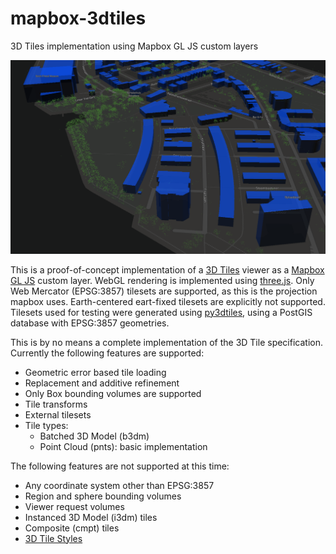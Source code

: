 # mapbox-3dtiles
3D Tiles implementation using Mapbox GL JS custom layers

![Screenshot](https://github.com/Geodan/mapbox-3dtiles/raw/master/screenshot.png)

This is a proof-of-concept implementation of a [3D Tiles](https://github.com/AnalyticalGraphicsInc/3d-tiles) viewer as a [Mapbox GL JS](https://github.com/mapbox/mapbox-gl-js) custom layer. WebGL rendering is implemented using [three.js](https://github.com/mrdoob/three.js/). Only Web Mercator (EPSG:3857) tilesets are supported, as this is the projection mapbox uses. Earth-centered eart-fixed tilesets are explicitly not supported. Tilesets used for testing were generated using [py3dtiles](https://github.com/Oslandia/py3dtiles), using a PostGIS database with EPSG:3857 geometries.

This is by no means a complete implementation of the 3D Tile specification. Currently the following features are supported:

* Geometric error based tile loading
* Replacement and additive refinement
* Only Box bounding volumes are supported
* Tile transforms
* External tilesets
* Tile types:
	* Batched 3D Model (b3dm)
	* Point Cloud (pnts): basic implementation

The following features are not supported at this time:
* Any coordinate system other than EPSG:3857
* Region and sphere bounding volumes
* Viewer request volumes
* Instanced 3D Model (i3dm) tiles
* Composite (cmpt) tiles
* [3D Tile Styles](https://github.com/AnalyticalGraphicsInc/3d-tiles/tree/master/specification/Styling)
